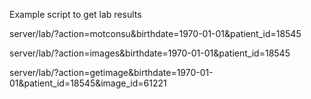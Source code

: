 Example script to get lab results

server/lab/?action=motconsu&birthdate=1970-01-01&patient_id=18545

server/lab/?action=images&birthdate=1970-01-01&patient_id=18545

server/lab/?action=getimage&birthdate=1970-01-01&patient_id=18545&image_id=61221

